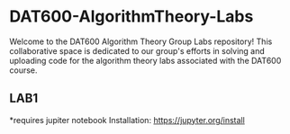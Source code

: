 # DAT600-AlgorithmTheory-Labs 

Welcome to the DAT600 Algorithm Theory Group Labs repository! This collaborative space is dedicated to our group's efforts in solving and uploading code for the algorithm theory labs associated with the DAT600 course. 


## LAB1
*requires jupiter notebook
  Installation: https://jupyter.org/install

